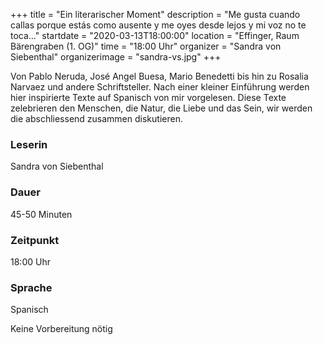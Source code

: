 +++
title = "Ein literarischer Moment"
description = "Me gusta cuando callas porque estás como ausente y me oyes desde lejos y mi voz no te toca…"
startdate = "2020-03-13T18:00:00"
location = "Effinger, Raum Bärengraben (1. OG)"
time = "18:00 Uhr"
organizer = "Sandra von Siebenthal"
organizerimage = "sandra-vs.jpg"
+++

Von Pablo Neruda, José Angel Buesa, Mario Benedetti bis hin zu Rosalia Narvaez und andere Schriftsteller. Nach einer kleiner Einführung werden hier inspirierte Texte auf Spanisch von mir vorgelesen. Diese Texte zelebrieren den Menschen, die Natur, die Liebe und das Sein, wir werden die abschliessend zusammen diskutieren. 

### Leserin
Sandra von Siebenthal 
### Dauer
45-50 Minuten

### Zeitpunkt
18:00 Uhr
### Sprache
Spanisch 

Keine Vorbereitung nötig